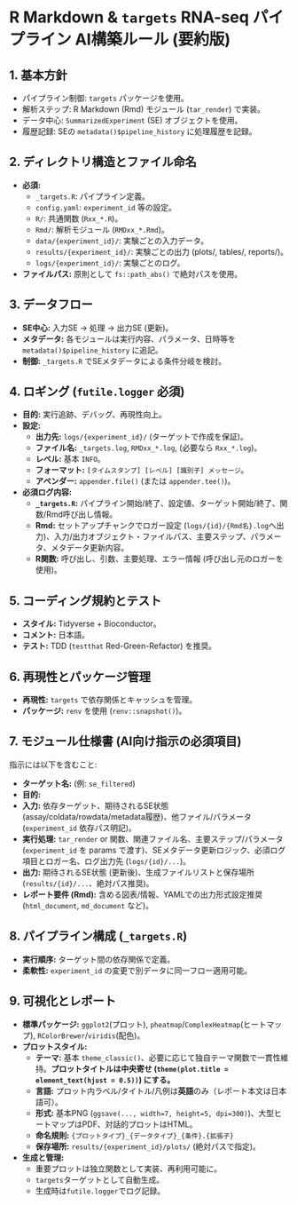 # R Markdown & `targets` RNA-seq パイプライン AI構築ルール (要約版)

## 1. 基本方針
- パイプライン制御: `targets` パッケージを使用。
- 解析ステップ: R Markdown (Rmd) モジュール (`tar_render`) で実装。
- データ中心: `SummarizedExperiment` (SE) オブジェクトを使用。
- 履歴記録: SEの `metadata()$pipeline_history` に処理履歴を記録。

## 2. ディレクトリ構造とファイル命名
- **必須:**
    - `_targets.R`: パイプライン定義。
    - `config.yaml`: `experiment_id` 等の設定。
    - `R/`: 共通関数 (`Rxx_*.R`)。
    - `Rmd/`: 解析モジュール (`RMDxx_*.Rmd`)。
    - `data/{experiment_id}/`: 実験ごとの入力データ。
    - `results/{experiment_id}/`: 実験ごとの出力 (plots/, tables/, reports/)。
    - `logs/{experiment_id}/`: 実験ごとのログ。
- **ファイルパス:** 原則として `fs::path_abs()` で絶対パスを使用。

## 3. データフロー
- **SE中心:** 入力SE -> 処理 -> 出力SE (更新)。
- **メタデータ:** 各モジュールは実行内容、パラメータ、日時等を `metadata()$pipeline_history` に追記。
- **制御:** `_targets.R` でSEメタデータによる条件分岐を検討。

## 4. ロギング (`futile.logger` 必須)
- **目的:** 実行追跡、デバッグ、再現性向上。
- **設定:**
    - **出力先:** `logs/{experiment_id}/` (ターゲットで作成を保証)。
    - **ファイル名:** `_targets.log`, `RMDxx_*.log`, (必要なら `Rxx_*.log`)。
    - **レベル:** 基本 `INFO`。
    - **フォーマット:** `[タイムスタンプ] [レベル] [識別子] メッセージ`。
    - **アペンダー:** `appender.file()` (または `appender.tee()`)。
- **必須ログ内容:**
    - **`_targets.R`:** パイプライン開始/終了、設定値、ターゲット開始/終了、関数/Rmd呼び出し情報。
    - **Rmd:** セットアップチャンクでロガー設定 (`logs/{id}/{Rmd名}.log`へ出力)、入力/出力オブジェクト・ファイルパス、主要ステップ、パラメータ、メタデータ更新内容。
    - **R関数:** 呼び出し、引数、主要処理、エラー情報 (呼び出し元のロガーを使用)。

## 5. コーディング規約とテスト
- **スタイル:** Tidyverse + Bioconductor。
- **コメント:** 日本語。
- **テスト:** TDD (`testthat` Red-Green-Refactor) を推奨。

## 6. 再現性とパッケージ管理
- **再現性:** `targets` で依存関係とキャッシュを管理。
- **パッケージ:** `renv` を使用 (`renv::snapshot()`)。

## 7. モジュール仕様書 (AI向け指示の必須項目)
指示には以下を含むこと:
- **ターゲット名:** (例: `se_filtered`)
- **目的:**
- **入力:** 依存ターゲット、期待されるSE状態 (assay/coldata/rowdata/metadata履歴)、他ファイル/パラメータ (`experiment_id` 依存パス明記)。
- **実行処理:** `tar_render` or 関数、関連ファイル名、主要ステップ/パラメータ (`experiment_id` を params で渡す)、SEメタデータ更新ロジック、必須ログ項目とロガー名、ログ出力先 (`logs/{id}/...`)。
- **出力:** 期待されるSE状態 (更新後)、生成ファイルリストと保存場所 (`results/{id}/...`、絶対パス推奨)。
- **レポート要件 (Rmd):** 含める図表/情報、YAMLでの出力形式設定推奨 (`html_document`, `md_document` など)。

## 8. パイプライン構成 (`_targets.R`)
- **実行順序:** ターゲット間の依存関係で定義。
- **柔軟性:** `experiment_id` の変更で別データに同一フロー適用可能。 

## 9. 可視化とレポート
- **標準パッケージ:** `ggplot2`(プロット), `pheatmap`/`ComplexHeatmap`(ヒートマップ), `RColorBrewer`/`viridis`(配色)。
- **プロットスタイル:**
  - **テーマ:** 基本 `theme_classic()`、必要に応じて独自テーマ関数で一貫性維持。**プロットタイトルは中央寄せ (`theme(plot.title = element_text(hjust = 0.5))`) にする。**
  - **言語:** プロット内ラベル/タイトル/凡例は**英語**のみ（レポート本文は日本語可）。
  - **形式:** 基本PNG (`ggsave(..., width=7, height=5, dpi=300)`)、大型ヒートマップはPDF、対話的プロットはHTML。
  - **命名規則:** `{プロットタイプ}_{データタイプ}_{条件}.{拡張子}`
  - **保存場所:** `results/{experiment_id}/plots/` (絶対パスで指定)。
- **生成と管理:**
  - 重要プロットは独立関数として実装、再利用可能に。
  - `targets`ターゲットとして自動生成。
  - 生成時は`futile.logger`でログ記録。 